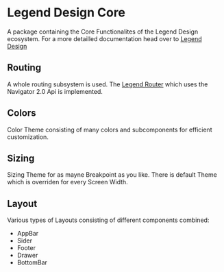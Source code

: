 # Legend Design Core
A package containing the Core Functionalites of the Legend Design ecosystem. For a more detailled documentation head over to [Legend Design](https://thomasfercher.github.io)

## Routing
A whole routing subsystem is used. The [Legend Router](https://github.com/ThomasFercher/legend_router) which uses the Navigator 2.0 Api is implemented.

## Colors
Color Theme consisting of many colors and subcomponents for efficient customization.

## Sizing
Sizing Theme for as mayne Breakpoint as you like. There is default Theme which is overriden for every Screen Width.

## Layout
Various types of Layouts consisting of different components combined:
- AppBar
- Sider
- Footer
- Drawer
- BottomBar




 
 